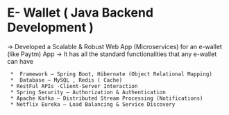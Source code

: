 # E- Wallet ( Java Backend Development )
-> Developed a Scalable & Robust Web App (Microservices) for an e-wallet (like Paytm) App
-> It has all the standard functionalities that any e-wallet can have 

     *	Framework – Spring Boot, Hibernate (Object Relational Mapping)
     *  Database – MySQL , Redis ( Cache)
     * RestFul APIs -Client-Server Interaction
     * Spring Security – Authorization & Authentication
     * Apache Kafka – Distributed Stream Processing (Notifications)
     * Netflix Eureka – Load Balancing & Service Discovery
